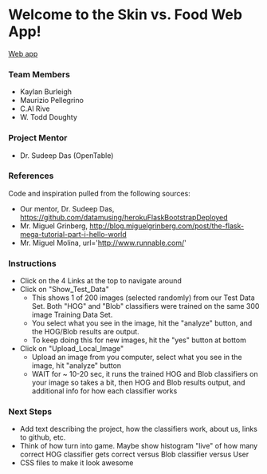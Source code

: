 # Welcome to the Skin vs. Food Web App!

[Web app](http://just-food-please.herokuapp.com)

### Team Members

* Kaylan Burleigh
* Maurizio Pellegrino
* C.Al Rive
* W. Todd Doughty

### Project Mentor

* Dr. Sudeep Das (OpenTable)

### References
Code and inspiration pulled from the following sources:

* Our mentor, Dr. Sudeep Das, https://github.com/datamusing/herokuFlaskBootstrapDeployed
* Mr. Miguel Grinberg, http://blog.miguelgrinberg.com/post/the-flask-mega-tutorial-part-i-hello-world
* Mr. Miguel Molina, url='http://www.runnable.com/'

### Instructions

* Click on the 4 Links at the top to navigate around
* Click on "Show_Test_Data"
    * This shows 1 of 200 images (selected randomly) from our Test Data Set. Both "HOG" and "Blob" classifiers were trained on the same 300 image Training Data Set.
    * You select what you see in the image, hit the "analyze" button, and the HOG/Blob results are output.
    * To keep doing this for new images, hit the "yes" button at bottom
* Click on "Upload_Local_Image"
    * Upload an image from you computer, select what you see in the image, hit "analyze" button
    * WAIT for ~ 10-20 sec, it runs the trained HOG and Blob classifiers on your image so takes a bit, then HOG and Blob results output, and additional info for how each classifier works

### Next Steps

* Add text describing the project, how the classifiers work, about us, links to github, etc.
* Think of how turn into game. Maybe show histogram "live" of how many correct HOG classifier gets correct versus Blob classifier versus User
* CSS files to make it look awesome




